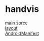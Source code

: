 # handvis
[main sorce](./app/src/main/java/com/example/kimyounghoon/handvis/)<br>
[layout](./app/src/main/res/layout/)<br>
[AndroidManifest](.app/src/main/AndroidManifest.xml)
